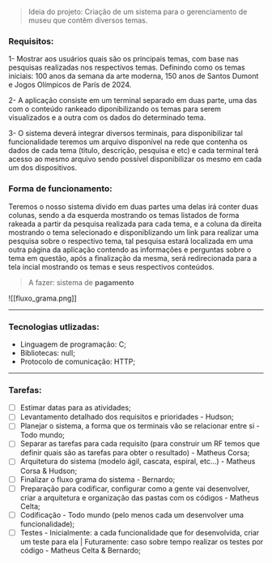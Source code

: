 > Ideia do projeto: Criação de um sistema para o gerenciamento de museu que contêm diversos temas.

### Requisitos:
1- Mostrar aos usuários quais são os principais temas, com base nas pesquisas realizadas nos respectivos temas. Definindo como os temas iniciais: 100 anos da semana da arte moderna, 150 anos de Santos Dumont e Jogos Olímpicos de París de 2024.

2- A aplicação consiste em um terminal separado em duas parte, uma das com o conteúdo rankeado diponibilizando os temas para serem visualizados e a outra com os dados do determinado tema.

3- O sistema deverá integrar diversos terminais, para disponibilizar tal funcionalidade teremos um arquivo disponível na rede que contenha os dados de cada tema (titulo, descrição, pesquisa e etc) e cada terminal terá acesso ao mesmo arquivo sendo possível disponibilizar os mesmo em cada um dos dispositivos.

### Forma de funcionamento:
Teremos o nosso sistema divido em duas partes uma delas irá conter duas colunas, sendo a da esquerda mostrando os temas listados de forma rakeada a partir da pesquisa realizada para cada tema, e a coluna da direita mostrando o tema selecionado e disponiblizando um link para realizar uma pesquisa sobre o respectivo tema, tal pesquisa estará localizada em uma outra página da aplicação contendo as informações e perguntas sobre o tema em questão, após a finalização da mesma, será redirecionada para a tela incial mostrando os temas e seus respectivos conteúdos.

> A fazer: sistema de **pagamento**

![[fluxo_grama.png]]

---
### Tecnologias utlizadas:
+ Linguagem de programação: C;
+ Bibliotecas: null;
+ Protocolo de comunicação: HTTP;

---

### Tarefas:
- [ ] Estimar datas para as atividades;
- [ ] Levantamento detalhado dos requisitos e prioridades - Hudson;
- [ ] Planejar o sistema, a forma que os terminais vão se relacionar entre si - Todo mundo;
- [ ] Separar as tarefas para cada requisito (para construir um RF temos que definir quais são as tarefas para obter o resultado) - Matheus Corsa;
- [ ] Arquitetura do sistema (modelo ágil, cascata, espiral, etc...) - Matheus Corsa & Hudson;
- [ ] Finalizar o fluxo grama do sistema - Bernardo;
- [ ] Preparação para codificar, configurar como a gente vai desenvolver, criar a arquitetura e organização das pastas com os códigos - Matheus Celta;
- [ ] Codificação - Todo mundo (pelo menos cada um desenvolver uma funcionalidade);
- [ ] Testes - Inicialmente: a cada funcionalidade que for desenvolvida, criar um teste para ela | Futuramente: caso sobre tempo realizar os testes por código - Matheus Celta & Bernardo;